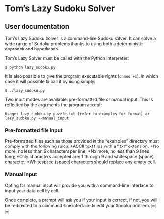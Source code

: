 # Tom’s Lazy Sudoku Solver
## User documentation
Tom’s Lazy Sudoku Solver is a command-line Sudoku solver. It can solve a wide range of Sudoku problems thanks to using both a deterministic approach and hypotheses.

Tom’s Lazy Solver must be called with the Python interpreter:

`$ python lazy_sudoku.py`

It is also possible to give the program executable rights (`chmod +x`). In which case it will possible to call it by using simply:

`$ ./lazy_sudoku.py`

Two input modes are available: pre-formatted file or manual input. This is reflected by the arguments the program accept:

`Usage: lazy_sudoku.py puzzle.txt (refer to examples for format) or lazy_sudoku.py --manual_input`

### Pre-formatted file input
Pre-formatted files such as those provided in the “examples” directory must comply with the following rules:
*ASCII text files with a “.txt” extension;
*No more, no less than 9 characters per line;
*No more, no less than 9 lines long;
*Only characters accepted are: 1 through 9 and whitespace (space) character;
*Whitespace (space) characters should replace any empty cell.

### Manual input
Opting for manual input will provide you with a command-line interface to input your data cell by cell.

Once complete, a prompt will ask you if your input is correct, if not, you will be redirected to a command-line interface to edit your Sudoku problem.
￼￼